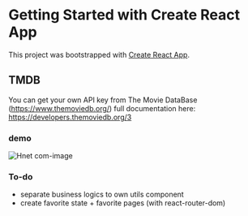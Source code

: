 # Getting Started with Create React App

This project was bootstrapped with [Create React App](https://github.com/facebook/create-react-app).

## TMDB
You can get your own API key from The Movie DataBase (https://www.themoviedb.org/)
full documentation here: https://developers.themoviedb.org/3

### demo
![Hnet com-image](https://user-images.githubusercontent.com/70941958/107184616-45f54180-6a24-11eb-961d-3f165b471be0.gif)

### To-do
- separate business logics to own utils component
- create favorite state + favorite pages (with react-router-dom)
